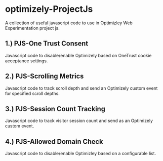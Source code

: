# optimizely-ProjectJs
A collection of useful javascript code to use in Optimizley Web Experimentation project js.

## 1.) PJS-One Trust Consent
Javascript code to disable/enable Optimizely based on OneTrust cookie acceptance settings.

## 2.) PJS-Scrolling Metrics
Javascript code to track scroll depth and send an Optimizely custom event for specified scroll depths.

## 3.) PJS-Session Count Tracking
Javascript code to track visitor session count and send as an Optimizely custom event.

## 4.) PJS-Allowed Domain Check
Javascript code to disable/enable Optimizley based on a configurable list.
